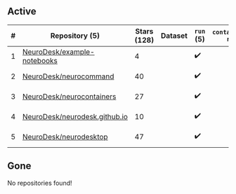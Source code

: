 ## Active
| # | Repository (5) | Stars (128) | Dataset | `run` (5) | `containers-run` | Last Modified |
| --- | --- | --- | --- | --- | --- | --- |
| 1 | [NeuroDesk/example-notebooks](https://github.com/NeuroDesk/example-notebooks) | 4 |  | :heavy_check_mark: |  | 2025-05-16 00:09:45+00:00 |
| 2 | [NeuroDesk/neurocommand](https://github.com/NeuroDesk/neurocommand) | 40 |  | :heavy_check_mark: |  | 2025-04-27 12:32:25+00:00 |
| 3 | [NeuroDesk/neurocontainers](https://github.com/NeuroDesk/neurocontainers) | 27 |  | :heavy_check_mark: |  | 2025-05-19 05:41:00+00:00 |
| 4 | [NeuroDesk/neurodesk.github.io](https://github.com/NeuroDesk/neurodesk.github.io) | 10 |  | :heavy_check_mark: |  | 2025-05-15 01:43:32+00:00 |
| 5 | [NeuroDesk/neurodesktop](https://github.com/NeuroDesk/neurodesktop) | 47 |  | :heavy_check_mark: |  | 2025-05-18 17:24:25+00:00 |

## Gone
No repositories found!
